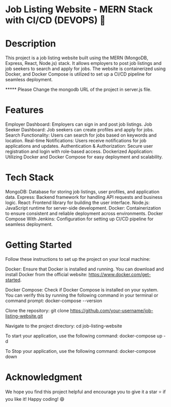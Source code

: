 # Job Listing Website - MERN Stack with CI/CD (DEVOPS) 🚀

# Description
This project is a job listing website built using the MERN (MongoDB, Express, React, Node.js) stack. It allows employers to post job listings and job seekers to search and apply for jobs. The website is containerized using Docker, and Docker Compose is utilized to set up a CI/CD pipeline for seamless deployment.

***** Please Change the mongodb URL of the project in server.js file.

# Features
Employer Dashboard: Employers can sign in and post job listings.
Job Seeker Dashboard: Job seekers can create profiles and apply for jobs.
Search Functionality: Users can search for jobs based on keywords and location.
Real-time Notifications: Users receive notifications for job applications and updates.
Authentication & Authorization: Secure user registration and login with role-based access.
Dockerized Application: Utilizing Docker and Docker Compose for easy deployment and scalability.

# Tech Stack
MongoDB: Database for storing job listings, user profiles, and application data.
Express: Backend framework for handling API requests and business logic.
React: Frontend library for building the user interface.
Node.js: JavaScript runtime for server-side development.
Docker: Containerization to ensure consistent and reliable deployment across environments.
Docker Compose With Jenkins: Configuration for setting up CI/CD pipeline for seamless deployment.

# Getting Started
Follow these instructions to set up the project on your local machine:

Docker: Ensure that Docker is installed and running. You can download and install Docker from the official website: https://www.docker.com/get-started.

Docker Compose: Check if Docker Compose is installed on your system. You can verify this by running the following command in your terminal or command prompt: docker-compose --version

Clone the repository: git clone https://github.com/your-username/job-listing-website.git

Navigate to the project directory: cd job-listing-website

To start your application, use the following command: docker-compose up -d

To Stop your application, use the following command: docker-compose down

# Acknowledgment
We hope you find this project helpful and encourage you to give it a star ⭐️ if you like it! Happy coding! 😄

